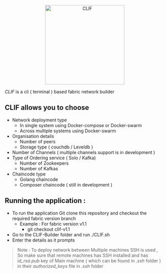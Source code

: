 <p align="center"><img src="https://github.com/jaswanth-gorripati/CLIF-Builder/blob/master/logo/logo.png" alt="CLIF" width="250" height="250" /></p>

*CLIF* is a cli ( terminal ) based fabric network builder
## CLIF allows you to choose
+   Network deployment type
    +   In single system using Docker-compose or Docker-swarm
    +   Across multiple systems using Docker-swarm
+   Organisation details
    + Number of peers
    + Storage type ( couchdb / Leveldb )
+   Number of Channels ( multiple channels support is in development )
+   Type of Ordering service ( Solo / Kafka)
    + Number of Zookeepers
    + Number of Kafkas
+   Chaincode type
    +   Golang chaincode
    +   Composer chaincode ( still in development )

## Running the application  :
+ To run the application Git clone this repository and checkout the required fabric version branch
    + Example : For fabric version v1.1
        + git checkout clif-v1.1
+ Go to the CLIF-Builder folder and run  ./CLIF.sh 
+ Enter the details as it prompts 

> Note :  To deploy network between Multiple machines SSH is used , So make sure that remote machines has SSH installed and has *id_rsa.pub* key of Main machine ( which can be found in *.ssh* folder ) in their *authorized_keys* file in *.ssh* folder


